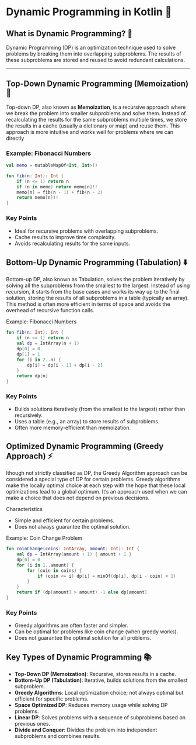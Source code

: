 # Dynamic Programming in Kotlin 🚀

## What is Dynamic Programming? 🧩  
Dynamic Programming (DP) is an optimization technique used to solve problems by breaking them into overlapping subproblems. The results of these subproblems are stored and reused to avoid redundant calculations.  

---

## Top-Down Dynamic Programming (Memoization) 🧠  
Top-down DP, also known as **Memoization**, is a recursive approach where we break the problem into smaller subproblems and solve them. Instead of recalculating the results for the same subproblems multiple times, we store the results in a cache (usually a dictionary or map) and reuse them. This approach is more intuitive and works well for problems where we can directly

### Example: Fibonacci Numbers  
```kotlin
val memo = mutableMapOf<Int, Int>()

fun fib(n: Int): Int {
    if (n <= 1) return n
    if (n in memo) return memo[n]!!
    memo[n] = fib(n - 1) + fib(n - 2)
    return memo[n]!!
}
```

### Key Points  
- Ideal for recursive problems with overlapping subproblems.  
- Cache results to improve time complexity.  
- Avoids recalculating results for the same inputs.

## Bottom-Up Dynamic Programming (Tabulation) ⬇️

Bottom-up DP, also known as Tabulation, solves the problem iteratively by solving all the subproblems from the smallest to the largest. Instead of using recursion, it starts from the base cases and works its way up to the final solution, storing the results of all subproblems in a table (typically an array). This method is often more efficient in terms of space and avoids the overhead of recursive function calls.

Example: Fibonacci Numbers
``` kotlin
fun fib(n: Int): Int {
    if (n <= 1) return n
    val dp = IntArray(n + 1)
    dp[0] = 0
    dp[1] = 1
    for (i in 2..n) {
        dp[i] = dp[i - 1] + dp[i - 2]
    }
    return dp[n]
}
```
### Key Points
- Builds solutions iteratively (from the smallest to the largest) rather than recursively.
- Uses a table (e.g., an array) to store results of subproblems.
- Often more memory-efficient than memoization.

## Optimized Dynamic Programming (Greedy Approach) ⚡

lthough not strictly classified as DP, the Greedy Algorithm approach can be considered a special type of DP for certain problems. Greedy algorithms make the locally optimal choice at each step with the hope that these local optimizations lead to a global optimum. It’s an approach used when we can make a choice that does not depend on previous decisions.

Characteristics
- Simple and efficient for certain problems.
- Does not always guarantee the optimal solution.

Example: Coin Change Problem
``` kotlin
fun coinChange(coins: IntArray, amount: Int): Int {
    val dp = IntArray(amount + 1) { amount + 1 }
    dp[0] = 0
    for (i in 1..amount) {
        for (coin in coins) {
            if (coin <= i) dp[i] = minOf(dp[i], dp[i - coin] + 1)
        }
    }
    return if (dp[amount] > amount) -1 else dp[amount]
}
```
### Key Points
- Greedy algorithms are often faster and simpler.
- Can be optimal for problems like coin change (when greedy works).
- Does not guarantee the optimal solution for all problems.

## Key Types of Dynamic Programming 📚
- **Top-Down DP (Memoization)**: Recursive, stores results in a cache.
- **Bottom-Up DP (Tabulation)**: Iterative, builds solutions from the smallest subproblem.
- **Greedy Algorithms**: Local optimization choice; not always optimal but efficient for specific problems.
- **Space Optimized DP**: Reduces memory usage while solving DP problems.
- **Linear DP**: Solves problems with a sequence of subproblems based on previous ones.
- **Divide and Conquer**: Divides the problem into independent subproblems and combines results.


